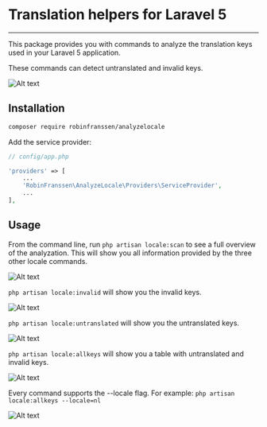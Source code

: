 # Translation helpers for Laravel 5
-----
This package provides you with commands to analyze the translation keys used in your Laravel 5 application.

These commands can detect untranslated and invalid keys.

![Alt text](http://www.robinfranssen.be/screenshot0.png "Scan everything")

## Installation

```bash
composer require robinfranssen/analyzelocale
```

Add the service provider:
```php
// config/app.php

'providers' => [
	...
	'RobinFranssen\AnalyzeLocale\Providers\ServiceProvider',
	...
],
```
## Usage

From the command line, run `php artisan locale:scan` to see a full overview of the analyzation. 
This will show you all information provided by the three other locale commands.

![Alt text](http://www.robinfranssen.be/screenshot1.png "Scan everything")

`php artisan locale:invalid` will show you the invalid keys.

![Alt text](http://www.robinfranssen.be/screenshot2.png "Scan invalid keys")

`php artisan locale:untranslated` will show you the untranslated keys.

![Alt text](http://www.robinfranssen.be/screenshot3.png "Scan untranslated keys")

`php artisan locale:allkeys` will show you a table with untranslated and invalid keys.

![Alt text](http://www.robinfranssen.be/screenshot4.png "scan all keys")

Every command supports the --locale flag. 
For example: `php artisan locale:allkeys --locale=nl`

![Alt text](http://www.robinfranssen.be/screenshot5.png "Scan with different locale")

